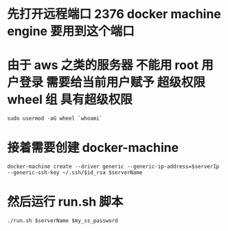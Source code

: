 
# 先打开远程端口  2376  docker machine engine 要用到这个端口

# 由于 aws 之类的服务器 不能用 root 用户登录 需要给当前用户赋予 超级权限 wheel 组 具有超级权限

    sudo usermod -aG wheel `whoami`

# 接着需要创建 docker-machine 

    docker-machine create --driver generic --generic-ip-address=$serverIp --generic-ssh-key ~/.ssh/$id_rsa $serverName

# 然后运行 run.sh 脚本

    ./run.sh $serverName $my_ss_password


